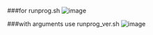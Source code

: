 ###for runprog.sh
![image](https://user-images.githubusercontent.com/42403145/136687574-2afbb04b-ca07-49a4-9a49-36c0e6c1b00f.png)

###with arguments use runprog_ver.sh
![image](https://user-images.githubusercontent.com/42403145/136691873-ae54d4d2-2638-4bae-ae80-38c5b5f3f000.png)
